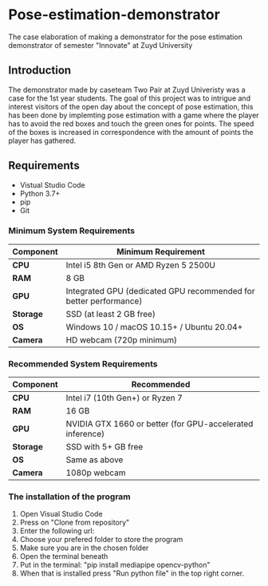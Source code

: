 # Pose-estimation-demonstrator
The case elaboration of making a demonstrator for the pose estimation demonstrator of semester "Innovate" at Zuyd University


## Introduction
The demonstrator made by caseteam Two Pair at Zuyd Univeristy was a case for the 1st year students.
The goal of this project was to intrigue and interest visitors of the open day about the concept of pose estimation, this has been done by implemting pose estimation with a game where the player has to avoid the red boxes and touch the green ones for points.
The speed of the boxes is increased in correspondence with the amount of points the player has gathered.



## Requirements

- Vistual Studio Code
- Python 3.7+
- pip
- Git

### Minimum System Requirements

| Component | Minimum Requirement |
|-----------|---------------------|
| **CPU**   | Intel i5 8th Gen or AMD Ryzen 5 2500U |
| **RAM**   | 8 GB                |
| **GPU**   | Integrated GPU (dedicated GPU recommended for better performance) |
| **Storage** | SSD (at least 2 GB free) |
| **OS**    | Windows 10 / macOS 10.15+ / Ubuntu 20.04+ |
| **Camera** | HD webcam (720p minimum) |

### Recommended System Requirements

| Component | Recommended |
|-----------|-------------|
| **CPU**   | Intel i7 (10th Gen+) or Ryzen 7 |
| **RAM**   | 16 GB                |
| **GPU**   | NVIDIA GTX 1660 or better (for GPU-accelerated inference) |
| **Storage** | SSD with 5+ GB free |
| **OS**    | Same as above |
| **Camera** | 1080p webcam |

### The installation of the program

1. Open Visual Studio Code
2. Press on "Clone from repository"
3. Enter the following url:
4. Choose your prefered folder to store the program
5. Make sure you are in the chosen folder
6. Open the terminal beneath
7. Put in the terminal: "pip install mediapipe opencv-python"
8. When that is installed press "Run python file" in the top right corner.


